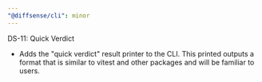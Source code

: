 ```yaml
---
"@diffsense/cli": minor
---
```


DS-11: Quick Verdict
  - Adds the "quick verdict" result printer to the CLI. This printed outputs a format that is similar to vitest and other packages and will be familiar to users.

